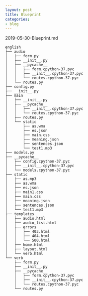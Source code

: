 ```yaml
---
layout: post
title: Blueprint
categories:
- blog
---
```


2019-05-30-Blueprint.md

    english
    ├── audio
    │   ├── form.py
    │   ├── __init__.py
    │   ├── __pycache__
    │   │   ├── form.cpython-37.pyc
    │   │   ├── __init__.cpython-37.pyc
    │   │   └── routes.cpython-37.pyc
    │   └── routes.py
    ├── config.py
    ├── __init__.py
    ├── main
    │   ├── __init__.py
    │   ├── __pycache__
    │   │   ├── __init__.cpython-37.pyc
    │   │   └── routes.cpython-37.pyc
    │   ├── routes.py
    │   └── static
    │       ├── as.wma
    │       ├── es.json
    │       ├── main.css
    │       ├── meaning.json
    │       ├── sentences.json
    │       └── test1.mp3
    ├── models.py
    ├── __pycache__
    │   ├── config.cpython-37.pyc
    │   ├── __init__.cpython-37.pyc
    │   └── models.cpython-37.pyc
    ├── static
    │   ├── as.mp3
    │   ├── as.wma
    │   ├── es.json
    │   ├── main1.css
    │   ├── main.css
    │   ├── meaning.json
    │   ├── sentences.json
    │   └── test1.mp3
    ├── templates
    │   ├── audio.html
    │   ├── audio_list.html
    │   ├── errors
    │   │   ├── 403.html
    │   │   ├── 404.html
    │   │   └── 500.html
    │   ├── home.html
    │   ├── layout.html
    │   └── verb.html
    └── verb
        ├── form.py
        ├── __init__.py
        ├── __pycache__
        │   ├── form.cpython-37.pyc
        │   ├── __init__.cpython-37.pyc
        │   └── routes.cpython-37.pyc
        └── routes.py

